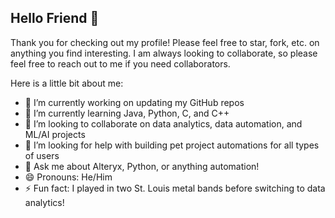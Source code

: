 ## Hello Friend 👋

Thank you for checking out my profile! Please feel free to star, fork, etc. on anything you find interesting. I am always looking to collaborate, so please feel free to reach out to me if you need collaborators.

Here is a little bit about me:

- 🔭 I’m currently working on updating my GitHub repos
- 🌱 I’m currently learning Java, Python, C, and C++
- 👯 I’m looking to collaborate on data analytics, data automation, and ML/AI projects
- 🤔 I’m looking for help with building pet project automations for all types of users
- 💬 Ask me about Alteryx, Python, or anything automation!
- 😄 Pronouns: He/Him
- ⚡ Fun fact: I played in two St. Louis metal bands before switching to data analytics!
